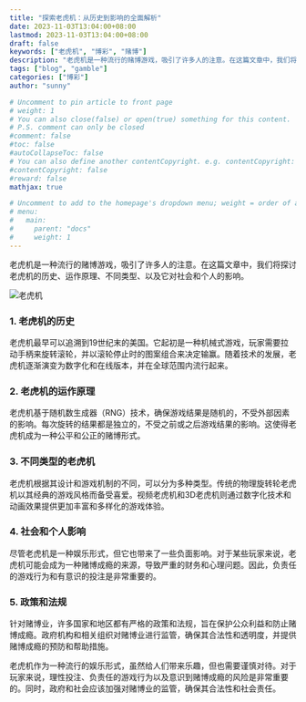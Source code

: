 ```yaml
---
title: "探索老虎机：从历史到影响的全面解析"
date: 2023-11-03T13:04:00+08:00
lastmod: 2023-11-03T13:04:00+08:00
draft: false
keywords: ["老虎机", "博彩", "赌博"]
description: "老虎机是一种流行的赌博游戏，吸引了许多人的注意。在这篇文章中，我们将探讨老虎机的历史、运作原理、不同类型、以及它对社会和个人的影响。"
tags: ["blog", "gamble"]
categories: ["博彩"]
author: "sunny"

# Uncomment to pin article to front page
# weight: 1
# You can also close(false) or open(true) something for this content.
# P.S. comment can only be closed
#comment: false
#toc: false
#autoCollapseToc: false
# You can also define another contentCopyright. e.g. contentCopyright: "This is another copyright."
#contentCopyright: false
#reward: false
mathjax: true

# Uncomment to add to the homepage's dropdown menu; weight = order of article
# menu:
#   main:
#     parent: "docs"
#     weight: 1
---
```


老虎机是一种流行的赌博游戏，吸引了许多人的注意。在这篇文章中，我们将探讨老虎机的历史、运作原理、不同类型、以及它对社会和个人的影响。


![老虎机](/img/Slot_Machine.jpg)


### 1. 老虎机的历史

老虎机最早可以追溯到19世纪末的美国。它起初是一种机械式游戏，玩家需要拉动手柄来旋转滚轮，并以滚轮停止时的图案组合来决定输赢。随着技术的发展，老虎机逐渐演变为数字化和在线版本，并在全球范围内流行起来。

### 2. 老虎机的运作原理

老虎机基于随机数生成器（RNG）技术，确保游戏结果是随机的，不受外部因素的影响。每次旋转的结果都是独立的，不受之前或之后游戏结果的影响。这使得老虎机成为一种公平和公正的赌博形式。

### 3. 不同类型的老虎机

老虎机根据其设计和游戏机制的不同，可以分为多种类型。传统的物理旋转轮老虎机以其经典的游戏风格而备受喜爱。视频老虎机和3D老虎机则通过数字化技术和动画效果提供更加丰富和多样化的游戏体验。

### 4. 社会和个人影响

尽管老虎机是一种娱乐形式，但它也带来了一些负面影响。对于某些玩家来说，老虎机可能会成为一种赌博成瘾的来源，导致严重的财务和心理问题。因此，负责任的游戏行为和有意识的投注是非常重要的。

### 5. 政策和法规

针对赌博业，许多国家和地区都有严格的政策和法规，旨在保护公众利益和防止赌博成瘾。政府机构和相关组织对赌博业进行监管，确保其合法性和透明度，并提供赌博成瘾的预防和帮助措施。

老虎机作为一种流行的娱乐形式，虽然给人们带来乐趣，但也需要谨慎对待。对于玩家来说，理性投注、负责任的游戏行为以及意识到赌博成瘾的风险是非常重要的。同时，政府和社会应该加强对赌博业的监管，确保其合法性和社会责任。